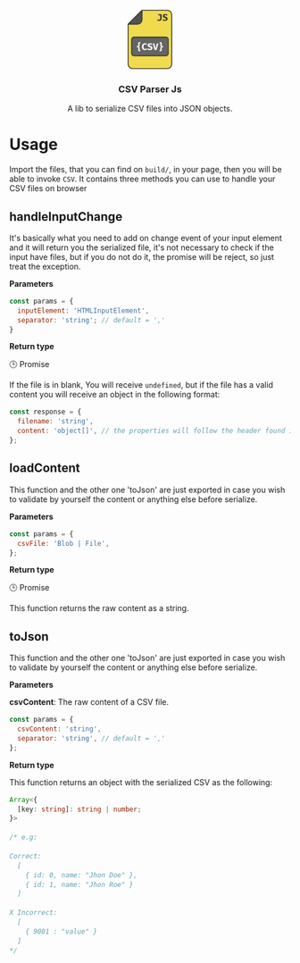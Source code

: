 <p align="center">
  <a href="https://github.com/github_username/repo_name">
    <img src="./.github/images/csv-parser-logo.png" alt="CSV Parser Js" width="80">
  </a>

  <h3 align="center">CSV Parser Js</h3>

  <p align="center">
    A lib to serialize CSV files into JSON objects.
  </p>
</p>

# Usage

Import the files, that you can find on `build/`, in your page, then you will be able to invoke `CSV`. It contains three methods you can use to handle your CSV files on browser

## **handleInputChange**

It's basically what you need to add on change event of your input element and it will return you the serialized file, it's not necessary to check if the input have files, but if you do not do it, the promise will be reject, so just treat the exception.

**Parameters**

```javascript
const params = {
  inputElement: 'HTMLInputElement',
  separator: 'string'; // default = ','
}
```

**Return type**

🕒 Promise

If the file is in blank, You will receive `undefined`, but if the file has a valid content you will receive an object in the following format:

```javascript
const response = {
  filename: 'string',
  content: 'object[]', // the properties will follow the header found in this CSV file
};
```

## **loadContent**

This function and the other one 'toJson' are just exported in case you wish to validate by yourself the content or anything else before serialize.

**Parameters**

```javascript
const params = {
  csvFile: 'Blob | File',
};
```

**Return type**

🕒 Promise

This function returns the raw content as a string.

## **toJson**

This function and the other one 'toJson' are just exported in case you wish to validate by yourself the content or anything else before serialize.

**Parameters**

**csvContent**: The raw content of a CSV file.

```javascript
const params = {
  csvContent: 'string',
  separator: 'string', // default = ','
};
```

**Return type**

This function returns an object with the serialized CSV as the following:

```typescript
Array<{
  [key: string]: string | number;
}>

/* e.g:

Correct:
  [
    { id: 0, name: "Jhon Doe" },
    { id: 1, name: "Jhon Roe" }
  ]

X Incorrect:
  [
    { 9001 : "value" }
  ]
*/
```

